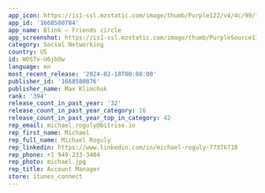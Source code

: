 ```yaml
---
app_icon: https://is1-ssl.mzstatic.com/image/thumb/Purple122/v4/4c/99/f5/4c99f527-930d-351a-8917-1dd959885c63/AppIcon-0-0-1x_U007ephone-0-0-85-220.png/1024x1024bb.png
app_id: '1668580784'
app_name: Blink — Friends circle
app_screenshot: https://is1-ssl.mzstatic.com/image/thumb/PurpleSource116/v4/5e/f7/3b/5ef73b63-c0a2-4542-ca73-67a409e23880/cdc7d234-4721-4f0d-af2b-5b8cfc28124c_1242_U04452688_1.jpg/1242x2688bb.png
category: Social Networking
country: US
id: WOSTv-U6jbOw
language: en
most_recent_release: '2024-02-18T00:00:00'
publisher_id: '1668580876'
publisher_name: Max Klimchuk
rank: '394'
release_count_in_past_year: '32'
release_count_in_past_year_category: 16
release_count_in_past_year_top_in_category: 42
rep_email: michael.roguly@bitrise.io
rep_first_name: Michael
rep_full_name: Michael Roguly
rep_linkedin: https://www.linkedin.com/in/michael-roguly-77376710
rep_phone: +1 949-233-3404
rep_photo: michael.jpg
rep_title: Account Manager
store: itunes_connect
---
```

